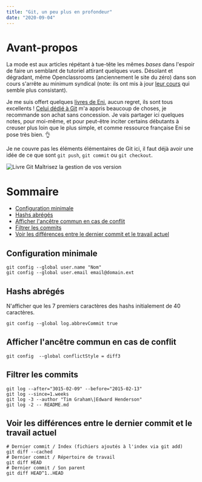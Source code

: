 ```yaml
---
title: "Git, un peu plus en profondeur"
date: "2020-09-04"
---
```


# Avant-propos

La mode est aux articles répétant à tue-tête les mêmes _bases_ dans l'espoir de faire un semblant de tutoriel attirant quelques vues. Désolant et dégradant, même Openclassrooms (anciennement le site du zéro) dans son cours s'arrête au minimum syndical (note: ils ont mis à jour [leur cours](https://openclassrooms.com/fr/courses/5641721-utilisez-git-pour-vos-projets-de-developpement) qui semble plus consistant).

Je me suis offert quelques [livres de Eni](https://www.editions-eni.fr/), aucun regret, ils sont tous excellents ! [Celui dédié à Git](https://www.editions-eni.fr/livre/git-maitrisez-la-gestion-de-vos-versions-concepts-utilisation-et-cas-pratiques-2e-edition-9782409019104) m'a appris beaucoup de choses, je recommande son achat sans concession. Je vais partager ici quelques notes, pour moi-même, et pour peut-être inciter certains débutants à creuser plus loin que le plus simple, et comme ressource française Eni se pose très bien. 👌

Je ne couvre pas les éléments élémentaires de Git ici, il faut déjà avoir une idée de ce que sont `git push`, `git commit` ou `git checkout`.

![Livre Git Maîtrisez la gestion de vos version](/images/blog/git-eni.png "Maîtrisez la gestion de vos version")

# Sommaire

- [Configuration minimale](#Configuration-minimale)
- [Hashs abrégés](#Hashs-abrégés)
- [Afficher l'ancêtre commun en cas de conflit](#Afficher-l-ancêtre-commun-en-cas-de-conflit)
- [Filtrer les commits](#Filtrer-les-commits)
- [Voir les différences entre le dernier commit et le travail actuel](#Voir-les-différences-entre-le-dernier-commit-et-le-travail-actuel)

## Configuration minimale

```
git config --global user.name "Nom"
git config --global user.email email@domain.ext
```

## Hashs abrégés

N'afficher que les 7 premiers caractères des hashs initialement de 40 caractères.

```
git config --global log.abbrevCommit true
```

## Afficher l'ancêtre commun en cas de conflit

```
git config  --global conflictStyle = diff3
```

## Filtrer les commits

```
git log --after="3015-02-09" --before="2015-02-13"
git log --since=1.weeks
git log -3 --author "Tim Graham\|Edward Henderson"
git log -2 -- README.md
```

## Voir les différences entre le dernier commit et le travail actuel

```
# Dernier commit / Index (fichiers ajoutés à l'index via git add)
git diff --cached
# Dernier commit / Répertoire de travail
git diff HEAD
# Dernier commit / Son parent
git diff HEAD^1..HEAD
```
